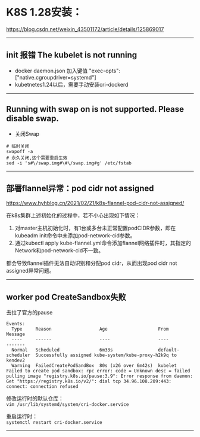# K8S 1.28安装：  
https://blog.csdn.net/weixin_43501172/article/details/125869017

---

## init 报错 The kubelet is not running
- docker daemon.json 加入键值 "exec-opts": ["native.cgroupdriver=systemd"]
- kubetnetes1.24以后，需要手动安装cri-dockerd

---

## Running with swap on is not supported. Please disable swap.
- 关闭Swap 
```
# 临时关闭
swapoff -a
# 永久关闭,这个需要重启生效
sed -i 's#\/swap.img#\#\/swap.img#g' /etc/fstab
```

---

## 部署flannel异常：pod cidr not assigned
https://www.hyhblog.cn/2021/02/21/k8s-flannel-pod-cidr-not-assigned/

在k8s集群上述初始化的过程中，若不小心出现如下情况：  

1. 对master主机初始化时，有1台或多台未正常配置podCIDR参数，即在kubeadm init命令中未添加pod-network-cid参数。
2. 通过kubectl apply kube-flannel.yml命令添加flannel网络插件时，其指定的Network和pod-network-cid不一致。

都会导致flannel插件无法自动识别和分配pod cidr，从而出现pod cidr not assigned异常问题。

---

## worker pod CreateSandbox失败
去拉了官方的pause
```
Events:
  Type     Reason                  Age                   From               Message
  ----     ------                  ----                  ----               -------
  Normal   Scheduled               6m33s                 default-scheduler  Successfully assigned kube-system/kube-proxy-h2k9q to kendev2
  Warning  FailedCreatePodSandBox  80s (x26 over 6m42s)  kubelet            Failed to create pod sandbox: rpc error: code = Unknown desc = failed pulling image "registry.k8s.io/pause:3.9": Error response from daemon: Get "https://registry.k8s.io/v2/": dial tcp 34.96.108.209:443: connect: connection refused
```

修改运行时的默认仓库：  
`vim /usr/lib/systemd/system/cri-docker.service`

重启运行时：  
`systemctl restart cri-docker.service`

---
